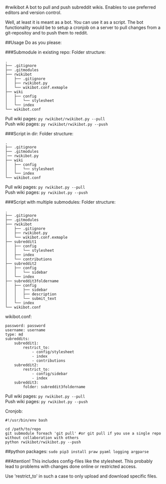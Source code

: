 #rwikibot
A bot to pull and push subreddit wikis. Enables to use preferred editors and
version control.

Well, at least it is meant as a bot. You can use it as a script. The bot
functionality would be to setup a cronjob on a server to pull changes from
a git-repositoy and to push them to reddit.

##Usage
Do as you please:

###Submodule in existing repo:
Folder structure:
```
.
├── .gitignore
├── .gitmodules
├── rwikibot
│   ├── .gitignore
│   ├── rwikibot.py
│   └── wikibot.conf.exmaple
├── wiki
│   ├── config
│   │   └── stylesheet
│   └── index
└── wikibot.conf
```
Pull wiki pages: `py rwikibot/rwikibot.py --pull`  
Push wiki pages: `py rwikibot/rwikibot.py --push`

###Script in dir:
Folder structure:
```
.
├── .gitignore
├── .gitmodules
│── rwikibot.py
├── wiki
│   ├── config
│   │   └── stylesheet
│   └── index
└── wikibot.conf
```
Pull wiki pages: `py rwikibot.py --pull`  
Push wiki pages: `py rwikibot.py --push`

###Script with multiple submodules:
Folder structure:
```
.
├── .gitignore
├── .gitmodules
├── rwikibot
│   ├── .gitignore
│   ├── rwikibot.py
│   └── wikibot.conf.exmaple
├── subreddit1
│   ├── config
│   │   └── stylesheet
│   ├── index
│   └── contributions
├── subreddit2
│   ├── config
│   │   └── sidebar
│   └── index
├── subreddit3foldername
│   ├── config
│   │   ├── sidebar
│   │   ├── description
│   │   └── submit_text
│   └── index
└── wikibot.conf
```
wikibot.conf:
```
password: password
username: username
type: md
subreddits:
    subreddit1:
        restrict_to:
            - config/stylesheet
            - index
            - contributions
    subreddit2:
        restrict_to:
            - config/sidebar
            - index
    subreddit3:
        folder: subreddit3foldername
```
Pull wiki pages: `py rwikibot.py --pull`  
Push wiki pages: `py rwikibot.py --push`

Cronjob:
```
#!/usr/bin/env bash

cd /path/to/repo
git submodule foreach 'git pull' #or git pull if you use a single repo without collaboration with others
python rwikibot/rwikibot.py --push
```

##python packages:
`sudo pip3 install praw pyaml logging argparse`

##Attention!
This includes config-files like the stylesheet. This probably lead to problems
with changes done online or restricted access.

Use 'restrict_to' in such a case to only upload and download specific files.
